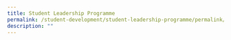 ```yaml
---
title: Student Leadership Programme
permalink: /student-development/student-leadership-programme/permalink/
description: ""
---
```

